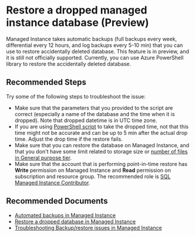 <properties
	pageTitle="Management/Restore a dropped managed instance database"
	description="Management/Restore a dropped managed instance database"
	service="microsoft.sql"
	resource="servers"
	authors="jovanpop-msft"
	ms.author="jovanpop"
	displayOrder=""
	selfHelpType="generic"
	supportTopicIds="32637302"
	resourceTags=""
	productPesIds="16259"
	cloudEnvironments="public"
	articleId="30508b1e-3c9c-4509-8feb-a75aec16d19d"
/>

# Restore a dropped managed instance database (Preview)

Managed Instance takes automatic backups (full backups every week, differential every 12 hours, and log backups every 5-10 min) that you can use to restore accidentally deleted database. This feature is in preview, and it is still not officially supported. Currently, you can use Azure PowerShell library to restore the accidentally deleted database.

## **Recommended Steps**

Try some of the following steps to troubleshoot the issue:

- Make sure that the parameters that you provided to the script are correct (especially a name of the database and the time when it is dropped). Note that dropped datetime is in UTC time zone.
- If you are using [PowerShell script](https://techcommunity.microsoft.com/t5/Azure-SQL-Database/Restore-dropped-database-on-Azure-SQL-Managed-Instance/ba-p/386285) to take the dropped time, not that this time might not be accurate and can be up to 5 min after the actual drop time. Adjust the drop time if the restore fails.
- Make sure that you can restore the database on Managed Instance, and that you don't have some limit related to storage size or [number of files in General purpose tier](https://techcommunity.microsoft.com/t5/Azure-SQL-Database/Reaching-Azure-disk-storage-limit-on-General-Purpose-Azure-SQL/ba-p/386234).
- Make sure that the account that is performing point-in-time restore has **Write** permission on Managed Instance and **Read** permission on subscription and resource group. The recommended role is [SQL Managed Instance Contributor](https://docs.microsoft.com/azure/role-based-access-control/built-in-roles#sql-managed-instance-contributor).

## **Recommended Documents**

- [Automated backups in Managed Instance](https://docs.microsoft.com/azure/sql-database/sql-database-automated-backups)
- [Restore a dropped database in Managed Instance](https://techcommunity.microsoft.com/t5/Azure-SQL-Database/Restore-dropped-database-on-Azure-SQL-Managed-Instance/ba-p/386285)
- [Troubleshooting Backup/restore issues in Managed Instance](https://techcommunity.microsoft.com/t5/Azure-SQL-Database/Troubleshooting-potential-backup-restore-issues-on-Azure-SQL/ba-p/633556)
